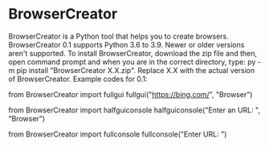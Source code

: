 # BrowserCreator

BrowserCreator is a Python tool that helps you to create browsers. BrowserCreator 0.1 supports Python 3.6 to 3.9. Newer or older versions aren't supported. To install BrowserCreator, download the zip file and then, open command prompt and when you are in the correct directory, type: py -m pip install "BrowserCreator X.X.zip". Replace X.X with the actual version of BrowserCreator. Example codes for 0.1:

from BrowserCreator import fullgui
fullgui("https://bing.com/", "Browser")

from BrowserCreator import halfguiconsole
halfguiconsole("Enter an URL: ", "Browser")

from BrowserCreator import fullconsole
fullconsole("Enter URL: ")
